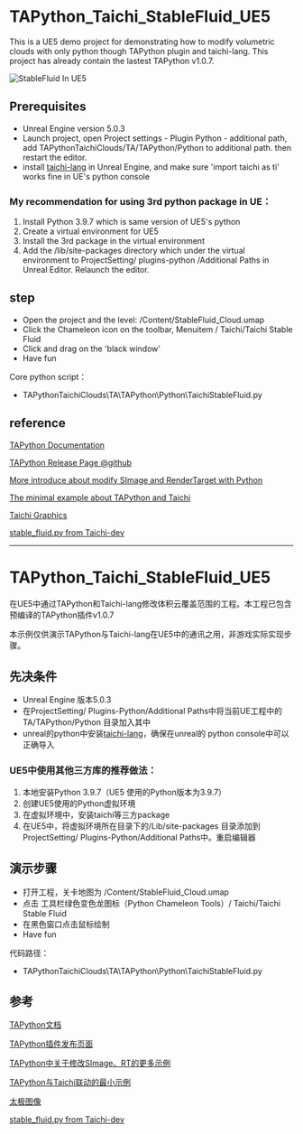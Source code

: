 # TAPython_Taichi_StableFluid_UE5

This is a UE5 demo project for demonstrating how to modify volumetric clouds with only python though TAPython plugin and taichi-lang. This project has already contain the lastest TAPython v1.0.7.

![StableFluid In UE5](https://www.tacolor.xyz/images/G011_StableFluid_UE5.gif)

## Prerequisites
- Unreal Engine version 5.0.3 
- Launch project, open Project settings - Plugin Python - additional path, add TAPythonTaichiClouds/TA/TAPython/Python to additional path. then restart the editor.
- install [taichi-lang](https://www.taichi-lang.org) in Unreal Engine, and make sure 'import taichi as ti' works fine in UE's python console

  

### My recommendation for using 3rd python package in UE：
1. Install Python 3.9.7 which is same version of UE5's python
2. Create a virtual environment for UE5 
3. Install the 3rd package in the virtual environment
4. Add the /lib/site-packages directory which under the virtual environment to ProjectSetting/ plugins-python /Additional Paths in Unreal Editor. Relaunch the editor.


## step
- Open the project and the level: /Content/StableFluid_Cloud.umap
- Click the Chameleon icon on the toolbar, Menuitem / Taichi/Taichi Stable Fluid
- Click and drag on the 'black window'
- Have fun

Core python script：
- TAPythonTaichiClouds\TA\TAPython\Python\TaichiStableFluid.py



## reference

[TAPython Documentation](https://www.tacolor.xyz/pages/TAPython.html)

[TAPython Release Page @github](https://github.com/cgerchenhp/UE_TAPython_Plugin_Release)

[More introduce about modify SImage and RenderTarget with Python ](https://www.tacolor.xyz/Modify_SImage_Content_And_Set_Pixels_to_RenderTarget_in_Unreal_Engine.html)

[The minimal example about TAPython and Taichi](https://github.com/cgerchenhp/UE_TAPython_Plugin_Release)

[Taichi Graphics](https://taichi.graphics/)

[stable_fluid.py from Taichi-dev](
https://github.com/taichi-dev/taichi/blob/master/python/taichi/examples/simulation/stable_fluid.py)


---

# TAPython_Taichi_StableFluid_UE5
在UE5中通过TAPython和Taichi-lang修改体积云覆盖范围的工程。本工程已包含预编译的TAPython插件v1.0.7




本示例仅供演示TAPython与Taichi-lang在UE5中的通讯之用，非游戏实际实现步骤。


## 先决条件
- Unreal Engine 版本5.0.3 
- 在ProjectSetting/ Plugins-Python/Additional Paths中将当前UE工程中的TA/TAPython/Python 目录加入其中
- unreal的python中安装[taichi-lang](https://www.taichi-lang.org)，确保在unreal的 python console中可以正确导入

  

### UE5中使用其他三方库的推荐做法：
1. 本地安装Python 3.9.7（UE5 使用的Python版本为3.9.7）
2. 创建UE5使用的Python虚拟环境
3. 在虚拟环境中，安装taichi等三方package
4. 在UE5中，将虚拟环境所在目录下的/Lib/site-packages 目录添加到 ProjectSetting/ Plugins-Python/Additional Paths中。重启编辑器


## 演示步骤
- 打开工程，关卡地图为 /Content/StableFluid_Cloud.umap
- 点击 工具栏绿色变色龙图标（Python Chameleon Tools）/ Taichi/Taichi Stable Fluid
- 在黑色窗口点击鼠标绘制
- Have fun

代码路径：
- TAPythonTaichiClouds\TA\TAPython\Python\TaichiStableFluid.py



## 参考

[TAPython文档](https://www.tacolor.xyz/pages/TAPython.html)

[TAPython插件发布页面](https://github.com/cgerchenhp/UE_TAPython_Plugin_Release)

[TAPython中关于修改SImage、RT的更多示例](https://www.tacolor.xyz/Modify_SImage_Content_And_Set_Pixels_to_RenderTarget_in_Unreal_Engine.html)

[TAPython与Taichi联动的最小示例](https://github.com/cgerchenhp/UE_TAPython_Plugin_Release)

[太极图像](https://taichi.graphics/)

[stable_fluid.py from Taichi-dev](
https://github.com/taichi-dev/taichi/blob/master/python/taichi/examples/simulation/stable_fluid.py)



